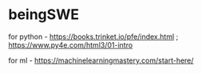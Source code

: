 # beingSWE

for python - https://books.trinket.io/pfe/index.html ; https://www.py4e.com/html3/01-intro

for ml - https://machinelearningmastery.com/start-here/
